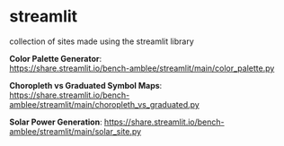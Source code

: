 # streamlit
collection of sites made using the streamlit library

**Color Palette Generator**:   
https://share.streamlit.io/bench-amblee/streamlit/main/color_palette.py     

**Choropleth vs Graduated Symbol Maps**:   
https://share.streamlit.io/bench-amblee/streamlit/main/choropleth_vs_graduated.py

**Solar Power Generation**:
https://share.streamlit.io/bench-amblee/streamlit/main/solar_site.py
